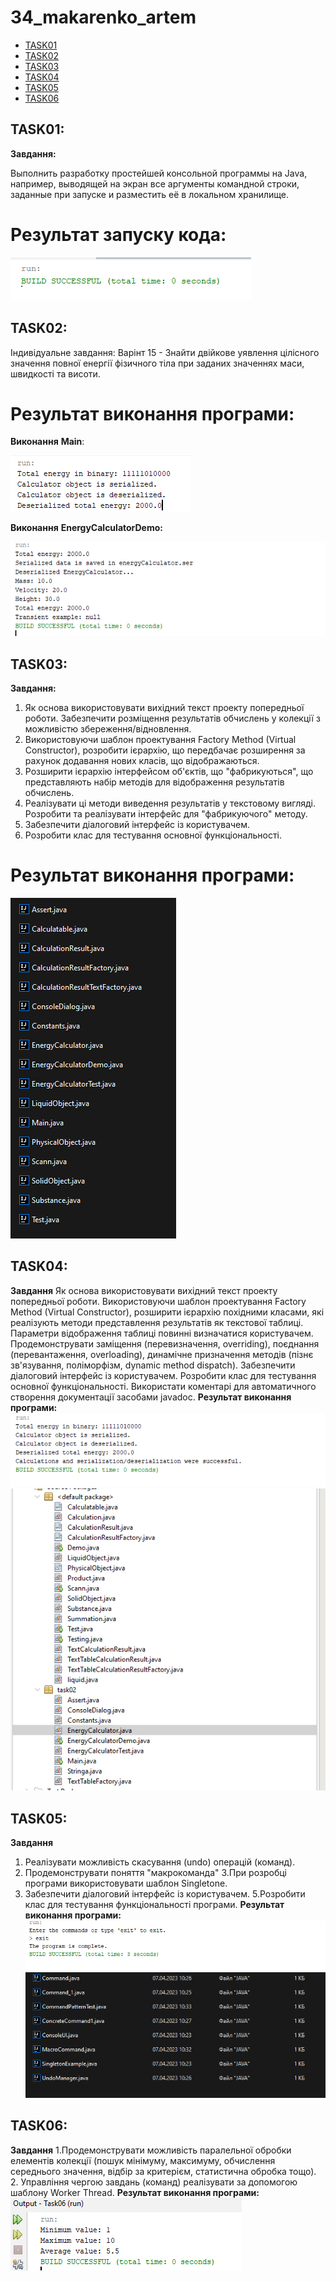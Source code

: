 # 34_makarenko_artem

+ [TASK01](#TASK01)
+ [TASK02](#TASK02)
+ [TASK03](#TASK03)
+ [TASK04](#TASK04)
+ [TASK05](#TASK05)
+ [TASK06](#TASK06)
## TASK01:
**Завдання:**

Выполнить разработку простейшей консольной программы на Java,
например, выводящей на экран все аргументы командной строки, заданные
при запуске и разместить её в локальном хранилище.

# Результат запуску кода:

![](Image/Task1_Result.png)

## TASK02:
Індивідуальне завдання:
Варінт 15 - Знайти двійкове уявлення цілісного значення повної енергії фізичного тіла при заданих значеннях маси, швидкості та висоти.

# Результат виконання програми:

**Виконання** **Main**:

![](Image/Task2_Result1.png)

**Виконання** **EnergyCalculatorDemo:**

![](Image/Task2_Result2.png)

## TASK03:
**Завдання:**
 1. Як основа використовувати вихідний текст проекту попередньої роботи.
Забезпечити розміщення результатів обчислень у колекції з можливістю
збереження/відновлення.
 2. Використовуючи шаблон проектування Factory Method (Virtual
Constructor), розробити ієрархію, що передбачає розширення за рахунок
додавання нових класів, що відображаються.
 3. Розширити ієрархію інтерфейсом об'єктів, що "фабрикуються", що
представляють набір методів для відображення результатів обчислень.
 4. Реалізувати ці методи виведення результатів у текстовому вигляді. Розробити
та реалізувати інтерфейс для "фабрикуючого" методу.
 5. Забезпечити діалоговий інтерфейс із користувачем.
 6. Розробити клас для тестування основної функціональності.
 # Результат виконання програми:
 ![](Image/Task03_result.png)
 
## TASK04:
**Завдання**
Як основа використовувати вихідний текст проекту попередньої роботи.
Використовуючи шаблон проектування Factory Method (Virtual Constructor),
розширити ієрархію похідними класами, які реалізують методи представлення
результатів як текстової таблиці. Параметри відображення таблиці повинні
визначатися користувачем.
Продемонструвати заміщення (перевизначення, overriding), поєднання
(перевантаження, overloading), динамічне призначення методів (пізнє
зв'язування, поліморфізм, dynamic method dispatch).
Забезпечити діалоговий інтерфейс із користувачем.
Розробити клас для тестування основної функціональності.
Використати коментарі для автоматичного створення документації
засобами javadoc.
 **Результат виконання програми:**
![](Image/Task04_result.png)
![](Image/Task04_result2.png)

## TASK05:
**Завдання**
1. Реалізувати можливість скасування (undo) операцій (команд).
2. Продемонструвати поняття "макрокоманда"
3.При розробці програми використовувати шаблон Singletone.
4. Забезпечити діалоговий інтерфейс із користувачем.
5.Розробити клас для тестування функціональності програми.
 **Результат виконання програми:**
![](Image/Task05_result.png)
![](Image/Task05_result1.png)

## TASK06:
**Завдання**
1.Продемонструвати можливість паралельної обробки елементів колекції (пошук мінімуму, максимуму, обчислення середнього значення, відбір за критерієм, статистична обробка тощо).
2. Управління чергою завдань (команд) реалізувати за допомогою шаблону Worker Thread.
 **Результат виконання програми:**
![](Image/Task06_result.png)
